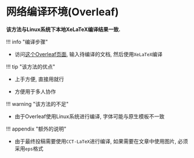 # 网络编译环境(Overleaf)

**该方法与Linux系统下本地XeLaTeX编译结果一致.**

!!! info "编译步骤"

- 访问[这个Overleaf页面](https://www.overleaf.com/read/skyzmpvnvvpr), 输入待编译的文档, 然后使用`XeLaTeX`编译

!!! tip "该方法的优点"

- 上手方便, 直接用就行

- 方便用于多人协作

!!! warning "该方法的不足"

- 由于Overleaf使用Linux系统进行编译, 字体可能与原生模板不一致

!!! appendix "额外的说明"

- 由于最终投稿需要使用`CCT-LaTeX`进行编译, 如果需要在文章中使用图片, 必须采用`eps`格式
